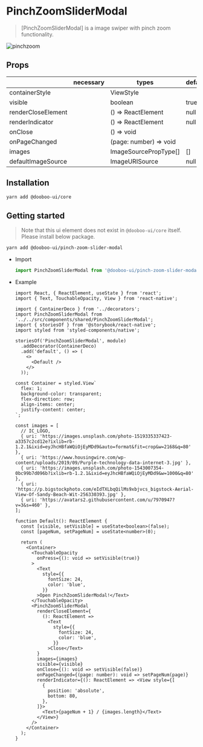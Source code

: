 # PinchZoomSliderModal

> [PinchZoomSliderModal] is a image swiper with pinch zoom functionality.

![pinchzoom](https://user-images.githubusercontent.com/27461460/73713538-22345700-4751-11ea-9a8c-aaca24d0b360.gif)


## Props

|                | necessary | types                | default |
| -------------- | --------- | -------------------- | ------- |
| containerStyle |           | ViewStyle            |         |
| visible        |           | boolean              | true    |
| renderCloseElement      |  | () => ReactElement   | null    |
| renderIndicator|           | () => ReactElement   | null    |
| onClose        |           | () => void           |         |
| onPageChanged  |           | (page: number) => void  |      |
| images         |           | ImageSourcePropType[]| []      |
| defaultImageSource |       | ImageURISource       | null    |

## Installation

```sh
yarn add @dooboo-ui/core
```

## Getting started
> Note that this ui element does not exist in `@dooboo-ui/core` itself. Please install below package.

  ```sh
  yarn add @dooboo-ui/pinch-zoom-slider-modal
  ```

- Import
  ```ts
  import PinchZoomSliderModal from '@dooboo-ui/pinch-zoom-slider-modal';
  ```

- Example

  ```tsx
  import React, { ReactElement, useState } from 'react';
  import { Text, TouchableOpacity, View } from 'react-native';

  import { ContainerDeco } from '../decorators';
  import PinchZoomSliderModal from '../../src/components/shared/PinchZoomSliderModal';
  import { storiesOf } from '@storybook/react-native';
  import styled from 'styled-components/native';

  storiesOf('PinchZoomSliderModal', module)
    .addDecorator(ContainerDeco)
    .add('default', () => (
      <>
        <Default />
      </>
    ));

  const Container = styled.View`
    flex: 1;
    background-color: transparent;
    flex-direction: row;
    align-items: center;
    justify-content: center;
  `;

  const images = [
    // IC_LOGO,
    { uri: 'https://images.unsplash.com/photo-1519335337423-a3357c2cd12e?ixlib=rb-1.2.1&ixid=eyJhcHBfaWQiOjEyMDd9&auto=format&fit=crop&w=2168&q=80' },
    { uri: 'https://www.housingwire.com/wp-content/uploads/2019/09/Purple-technology-data-internet-3.jpg' },
    { uri: 'https://images.unsplash.com/photo-1543007354-0bc99b7d096b?ixlib=rb-1.2.1&ixid=eyJhcHBfaWQiOjEyMDd9&w=1000&q=80' },
    { uri: 'https://p.bigstockphoto.com/eIdTXLbqQilMs9xbjvcs_bigstock-Aerial-View-Of-Sandy-Beach-Wit-256330393.jpg' },
    { uri: 'https://avatars2.githubusercontent.com/u/7970947?v=3&s=460' },
  ];

  function Default(): ReactElement {
    const [visible, setVisible] = useState<boolean>(false);
    const [pageNum, setPageNum] = useState<number>(0);

    return (
      <Container>
        <TouchableOpacity
          onPress={(): void => setVisible(true)}
        >
          <Text
            style={{
              fontSize: 24,
              color: 'blue',
            }}
          >Open PinchZoomSliderModal!</Text>
        </TouchableOpacity>
        <PinchZoomSliderModal
          renderCloseElement={
            (): ReactElement =>
              <Text
                style={{
                  fontSize: 24,
                  color: 'blue',
                }}
              >Close</Text>
          }
          images={images}
          visible={visible}
          onClose={(): void => setVisible(false)}
          onPageChanged={(page: number): void => setPageNum(page)}
          renderIndicator={(): ReactElement => <View style={[
            {
              position: 'absolute',
              bottom: 80,
            },
          ]}>
            <Text>{pageNum + 1} / {images.length}</Text>
          </View>}
        />
      </Container>
    );
  }
  ```
